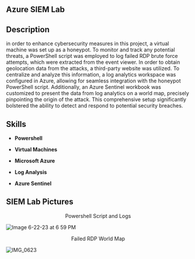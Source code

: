 <h2>Azure SIEM Lab</h2>
<h2>Description</h2>
in order to enhance cybersecurity measures in this project, a virtual machine was set up as a honeypot. To monitor and track any potential threats, a PowerShell script was employed to log failed RDP brute force attempts, which were extracted from the event viewer. In order to obtain geolocation data from the attacks, a third-party website was utilized. To centralize and analyze this information, a log analytics workspace was configured in Azure, allowing for seamless integration with the honeypot PowerShell script. Additionally, an Azure Sentinel workbook was customized to present the data from log analytics on a world map, precisely pinpointing the origin of the attack. This comprehensive setup significantly bolstered the ability to detect and respond to potential security breaches.
<br />

<h2>Skills</h2>

- <b>Powershell</b>

- <b>Virtual Machines</b>

- <b>Microsoft Azure</b>

- <b>Log Analysis</b>

- <b>Azure Sentinel</b>


<h2>SIEM Lab Pictures</h2>

<p align="center">
Powershell Script and Logs <br/>
  
![Image 6-22-23 at 6 59 PM](https://github.com/Dbray97/SIEMLab/assets/138147547/56b58290-109c-4af0-a8bf-d31a3860d77e)

<p align="center">
Failed RDP World Map <br/>

![IMG_0623](https://github.com/Dbray97/SIEMLab/assets/138147547/7f4509c2-d9f4-4b04-98db-5be022fd4d94)
